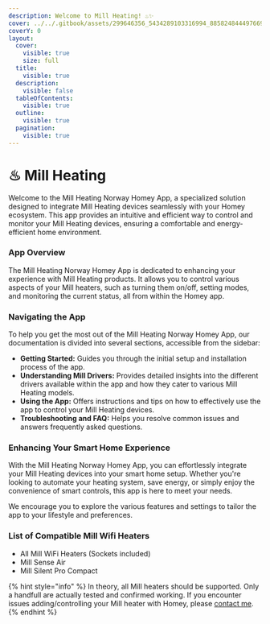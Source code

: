 ```yaml
---
description: Welcome to Mill Heating! ♨️✨
cover: ../../.gitbook/assets/299646356_5434289103316994_8858248444976698528_n.jpg
coverY: 0
layout:
  cover:
    visible: true
    size: full
  title:
    visible: true
  description:
    visible: false
  tableOfContents:
    visible: true
  outline:
    visible: true
  pagination:
    visible: true
---
```


# ♨ Mill Heating

Welcome to the Mill Heating Norway Homey App, a specialized solution designed to integrate Mill Heating devices seamlessly with your Homey ecosystem. This app provides an intuitive and efficient way to control and monitor your Mill Heating devices, ensuring a comfortable and energy-efficient home environment.

### App Overview

The Mill Heating Norway Homey App is dedicated to enhancing your experience with Mill Heating products. It allows you to control various aspects of your Mill heaters, such as turning them on/off, setting modes, and monitoring the current status, all from within the Homey app.

### Navigating the App

To help you get the most out of the Mill Heating Norway Homey App, our documentation is divided into several sections, accessible from the sidebar:

* **Getting Started:** Guides you through the initial setup and installation process of the app.
* **Understanding Mill Drivers:** Provides detailed insights into the different drivers available within the app and how they cater to various Mill Heating models.
* **Using the App:** Offers instructions and tips on how to effectively use the app to control your Mill Heating devices.
* **Troubleshooting and FAQ:** Helps you resolve common issues and answers frequently asked questions.

### Enhancing Your Smart Home Experience

With the Mill Heating Norway Homey App, you can effortlessly integrate your Mill Heating devices into your smart home setup. Whether you're looking to automate your heating system, save energy, or simply enjoy the convenience of smart controls, this app is here to meet your needs.

We encourage you to explore the various features and settings to tailor the app to your lifestyle and preferences.

### List of Compatible Mill Wifi Heaters

* All Mill WiFi Heaters (Sockets included)
* Mill Sense Air
* Mill Silent Pro Compact

{% hint style="info" %}
In theory, all Mill heaters should be supported. Only a handfull are actually tested and confirmed working. If you encounter issues adding/controlling your Mill heater with Homey, please [contact me](mailto:mill@coderax.dev?subject=Issue%20with%20the%20Mill%20Heating%20app%20for%20Homey%20Pro).
{% endhint %}
